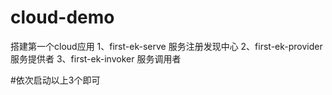 # cloud-demo
搭建第一个cloud应用
1、first-ek-serve 服务注册发现中心
2、first-ek-provider 服务提供者
3、first-ek-invoker 服务调用者


#依次启动以上3个即可
